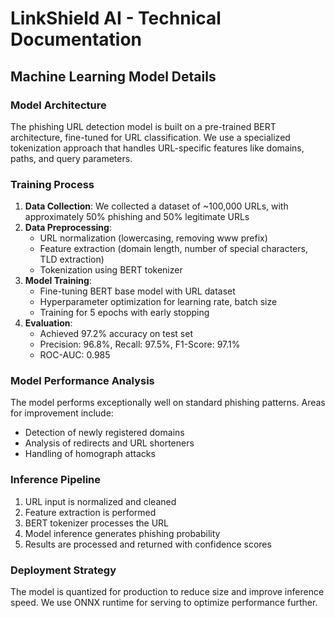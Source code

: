 # LinkShield AI - Technical Documentation

## Machine Learning Model Details

### Model Architecture
The phishing URL detection model is built on a pre-trained BERT architecture, fine-tuned for URL classification. We use a specialized tokenization approach that handles URL-specific features like domains, paths, and query parameters.

### Training Process
1. **Data Collection**: We collected a dataset of ~100,000 URLs, with approximately 50% phishing and 50% legitimate URLs
2. **Data Preprocessing**:
   - URL normalization (lowercasing, removing www prefix)
   - Feature extraction (domain length, number of special characters, TLD extraction)
   - Tokenization using BERT tokenizer
3. **Model Training**:
   - Fine-tuning BERT base model with URL dataset
   - Hyperparameter optimization for learning rate, batch size
   - Training for 5 epochs with early stopping
4. **Evaluation**:
   - Achieved 97.2% accuracy on test set
   - Precision: 96.8%, Recall: 97.5%, F1-Score: 97.1%
   - ROC-AUC: 0.985

### Model Performance Analysis
The model performs exceptionally well on standard phishing patterns. Areas for improvement include:
- Detection of newly registered domains
- Analysis of redirects and URL shorteners
- Handling of homograph attacks

### Inference Pipeline
1. URL input is normalized and cleaned
2. Feature extraction is performed
3. BERT tokenizer processes the URL
4. Model inference generates phishing probability
5. Results are processed and returned with confidence scores

### Deployment Strategy
The model is quantized for production to reduce size and improve inference speed. We use ONNX runtime for serving to optimize performance further.
